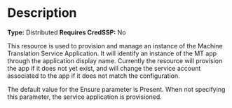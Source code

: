 # Description

**Type:** Distributed
**Requires CredSSP:** No

This resource is used to provision and manage an instance of the Machine
Translation Service Application. It will identify an instance of the MT
app through the application display name. Currently the resource will
provision the app if it does not yet exist, and will change the service
account associated to the app if it does not match the configuration.

The default value for the Ensure parameter is Present. When not specifying this
parameter, the service application is provisioned.

